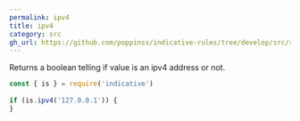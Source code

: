 ```yaml
---
permalink: ipv4
title: ipv4
category: src
gh_url: https://github.com/poppinss/indicative-rules/tree/develop/src/raw/ipv4.ts
---
```


Returns a boolean telling if value is an ipv4 address or not.
 
```js
const { is } = require('indicative')
 
if (is.ipv4('127.0.0.1')) {
}
```